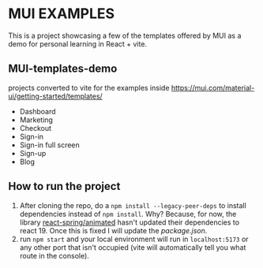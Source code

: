 # MUI EXAMPLES

This is a project showcasing a few of the templates offered by MUI as a demo for personal learning in React + vite.

## MUI-templates-demo

projects converted to vite for the examples inside <https://mui.com/material-ui/getting-started/templates/>

- Dashboard
- Marketing
- Checkout
- Sign-in
- Sign-in full screen
- Sign-up
- Blog

## How to run the project

1. After cloning the repo, do a `npm install --legacy-peer-deps` to install dependencies instead of `npm install`. Why? Because, for now, the library [react-spring/animated](https://www.npmjs.com/package/@react-spring/animated)
   hasn't updated their dependencies to react 19.
   Once this is fixed I will update the _package.json_.
2. run `npm start` and your local environment will run in `localhost:5173` or any other port that isn't occupied (vite will automatically tell you what route in the console).
